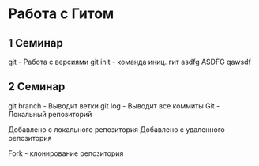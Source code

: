 # Работа с Гитом
## 1 Семинар
git - Работа с версиями
git init - команда иниц. гит
asdfg
ASDFG
qawsdf
## 2 Семинар
git branch - Выводит ветки
git log - Выводит все коммиты
Git - Локальный репозиторий

Добавлено с локального репозитория
Добавлено с удаленного репозитория

Fork - клонирование репозитория
